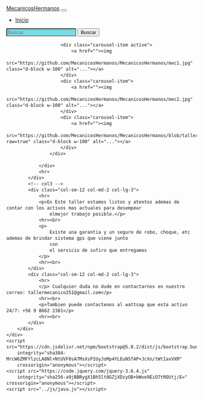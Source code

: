 <html lang="en">
<head>
    <meta charset="UTF-8">
    <meta http-equiv="X-UA-Compatible" content="IE=edge">
    <meta name="viewport" content="width=device-width, initial-scale=1.0">
    <title>MenicosHermanos</title>
    <link href="https://cdn.jsdelivr.net/npm/bootstrap@5.0.2/dist/css/bootstrap.min.css" rel="stylesheet"
        integrity="sha384-EVSTQN3/azprG1Anm3QDgpJLIm9Nao0Yz1ztcQTwFspd3yD65VohhpuuCOmLASjC" crossorigin="anonymous">
    <link rel="stylesheet" href="https://github.com/MecanicosHermanos/MecanicosHermanos/estilo.css">
</head>

<body>
    <nav class="navbar navbar-expand-lg navbar-dark bg-dark">
        <div class="container-fluid">
            <a class="navbar-brand" href="#">MecanicosHermanos</a>
            <button class="navbar-toggler" type="button" data-bs-toggle="collapse"
                data-bs-target="#navbarSupportedContent" aria-controls="navbarSupportedContent" aria-expanded="false"
                aria-label="Toggle navigation">
                <span class="navbar-toggler-icon"></span>
            </button>
            <div class="collapse navbar-collapse" id="navbarSupportedContent">
                <ul class="navbar-nav me-auto mb-2 mb-lg-0">
                    <li class="nav-item">
                        <a class="nav-link active" aria-current="page" href="#">Inicio</a>
                    </li>
                </ul>
                <form class="d-flex">
                    <input class="form-control me-2" type="search" placeholder="Buscar" aria-label="Search" style="background-color: rgb(118, 219, 228);">
                    <button class="btn btn-outline-warning" type="submit">Buscar</button>
                </form>
            </div>
        </div>
    </nav>
    <div class="container">
        <div class="row">
            <!-- col2 carrousel -->
            <div class="col-sm-12 col-md-8 col-lg-6">
                <div id="carouselExampleControls" class="carousel slide" data-bs-ride="carousel">
                    <!-- Inicio Carrousel -->
                    <div class="carousel-inner">

                        <div class="carousel-item active">
                            <a href=""><img
                                    src="https://github.com/MecanicosHermanos/MecanicosHermanos/mec1.jpg" class="d-block w-100" alt="..."></a>
                        </div>
                        <div class="carousel-item">
                            <a href=""><img
                                    src="https://github.com/MecanicosHermanos/MecanicosHermanos/mec2.jpg" class="d-block w-100" alt="..."></a>
                        </div>
                        <div class="carousel-item">
                            <a href=""><img
                                    src="https://github.com/MecanicosHermanos/MecanicosHermanos/blob/taller.hb/mec3.jpg?raw=true" class="d-block w-100" alt="..."></a>
                        </div>
                    </div>

                </div>
                <hr>
            </div>
            <!-- col3 -->
            <div class="col-sm-12 col-md-2 col-lg-3">
                <hr>
                <p>En Este taller estamos listos y atentos ademas de contar con los activos mas actuales para desempear
                    elmejor trabajo posible.</p>
                <hr><br>
                <p>
                    Existe una garantia y un seguro de robo, choque, etc ademas de brindar sistema gps que viene junto
                    con
                    el servicio de sufiro que entregamos
                </p>
                <hr><br>
            </div>
            <div class="col-sm-12 col-md-2 col-lg-3">
                <hr>
                </p> Cualquier duda no dude en contactarnos en nuestro correo: tallermecanico251@gmail.com</p>
                <hr><br>
                <p>Tambien puede contactenos al wattsap que esta activo 24/7: +56 9 8662 2381</p>
                <hr><br>
            </div>
        </div>
    </div>
    <script src="https://cdn.jsdelivr.net/npm/bootstrap@5.0.2/dist/js/bootstrap.bundle.min.js"
        integrity="sha384-MrcW6ZMFYlzcLA8Nl+NtUVF0sA7MsXsP1UyJoMp4YLEuNSfAP+JcXn/tWtIaxVXM"
        crossorigin="anonymous"></script>
    <script src="https://code.jquery.com/jquery-3.6.4.js"
        integrity="sha256-a9jBBRygX1Bh5lt8GZjXDzyOB+bWve9EiO7tROUtj/E=" crossorigin="anonymous"></script>
    <script src="../js/java.js"></script>
</body>

